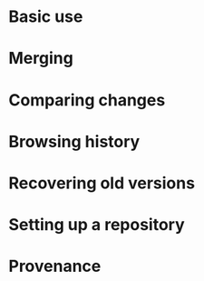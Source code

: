 Basic use
=========

Merging
=======

Comparing changes
=================

Browsing history
================

Recovering old versions
=======================

Setting up a repository
=======================

Provenance
==========
